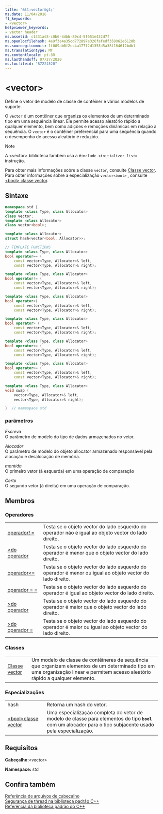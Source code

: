 ```yaml
---
title: '&lt;vector&gt;'
ms.date: 11/04/2016
f1_keywords:
- <vector>
helpviewer_keywords:
- vector header
ms.assetid: c1431ad8-c0b6-4dbb-89c4-5f651e432d7f
ms.openlocfilehash: 4e9f3e4a35cd772897e326fafedf359062e6128b
ms.sourcegitcommit: 1f009ab0f2cc4a177f2d1353d5a38f164612bdb1
ms.translationtype: MT
ms.contentlocale: pt-BR
ms.lasthandoff: 07/27/2020
ms.locfileid: "87224520"
---
```

# <a name="ltvectorgt"></a>&lt;vector&gt;

Define o vetor de modelo de classe de contêiner e vários modelos de suporte.

O `vector` é um contêiner que organiza os elementos de um determinado tipo em uma sequência linear. Ele permite acesso aleatório rápido a qualquer elemento, bem como adições e remoções dinâmicas em relação à sequência. O `vector` é o contêiner preferencial para uma sequência quando o desempenho de acesso aleatório é reduzido.

> [!NOTE]
> A \<vector> biblioteca também usa a `#include <initializer_list>` instrução.

Para obter mais informações sobre a classe `vector`, consulte [Classe vector](../standard-library/vector-class.md). Para obter informações sobre a especialização `vector<bool>` , consulte [ \<bool> classe vector](../standard-library/vector-bool-class.md).

## <a name="syntax"></a>Sintaxe

```cpp
namespace std {
template <class Type, class Allocator>
class vector;
template <class Allocator>
class vector<bool>;

template <class Allocator>
struct hash<vector<bool, Allocator>>;

// TEMPLATE FUNCTIONS
template <class Type, class Allocator>
bool operator== (
    const vector<Type, Allocator>& left,
    const vector<Type, Allocator>& right);

template <class Type, class Allocator>
bool operator!= (
    const vector<Type, Allocator>& left,
    const vector<Type, Allocator>& right);

template <class Type, class Allocator>
bool operator<(
    const vector<Type, Allocator>& left,
    const vector<Type, Allocator>& right);

template <class Type, class Allocator>
bool operator> (
    const vector<Type, Allocator>& left,
    const vector<Type, Allocator>& right);

template <class Type, class Allocator>
bool operator<= (
    const vector<Type, Allocator>& left,
    const vector<Type, Allocator>& right);

template <class Type, class Allocator>
bool operator>= (
    const vector<Type, Allocator>& left,
    const vector<Type, Allocator>& right);

template <class Type, class Allocator>
void swap (
    vector<Type, Allocator>& left,
    vector<Type, Allocator>& right);

}  // namespace std
```

### <a name="parameters"></a>parâmetros

*Escreva*\
O parâmetro de modelo do tipo de dados armazenados no vetor.

*Alocador*\
O parâmetro de modelo do objeto allocator armazenado responsável pela alocação e desalocação de memória.

*mantida*\
O primeiro vetor (à esquerda) em uma operação de comparação

*Certo*\
O segundo vetor (à direita) em uma operação de comparação.

## <a name="members"></a>Membros

### <a name="operators"></a>Operadores

|||
|-|-|
|[operador! =](../standard-library/vector-operators.md#op_neq)|Testa se o objeto vector do lado esquerdo do operador não é igual ao objeto vector do lado direito.|
|[<do operador](../standard-library/vector-operators.md#op_lt)|Testa se o objeto vector do lado esquerdo do operador é menor que o objeto vector do lado direito.|
|[operador\<=](../standard-library/vector-operators.md#op_gt_eq)|Testa se o objeto vector do lado esquerdo do operador é menor ou igual ao objeto vector do lado direito.|
|[operador = =](../standard-library/vector-operators.md#op_eq_eq)|Testa se o objeto vector do lado esquerdo do operador é igual ao objeto vector do lado direito.|
|[>do operador](../standard-library/vector-operators.md#op_gt)|Testa se o objeto vector do lado esquerdo do operador é maior que o objeto vector do lado direito.|
|[>do operador =](../standard-library/vector-operators.md#op_gt_eq)|Testa se o objeto vector do lado esquerdo do operador é maior ou igual ao objeto vector do lado direito.|

### <a name="classes"></a>Classes

|||
|-|-|
|[Classe vector](../standard-library/vector-class.md)|Um modelo de classe de contêineres de sequência que organizam elementos de um determinado tipo em uma organização linear e permitem acesso aleatório rápido a qualquer elemento.|

### <a name="specializations"></a>Especializações

|||
|-|-|
|hash|Retorna um hash do vetor.|
|[\<bool>classe vector](../standard-library/vector-bool-class.md)|Uma especialização completa do vetor de modelo de classe para elementos do tipo **`bool`** com um alocador para o tipo subjacente usado pela especialização.|

## <a name="requirements"></a>Requisitos

**Cabeçalho:**\<vector>

**Namespace:** std

## <a name="see-also"></a>Confira também

[Referência de arquivos de cabeçalho](../standard-library/cpp-standard-library-header-files.md)\
[Segurança de thread na biblioteca padrão C++](../standard-library/thread-safety-in-the-cpp-standard-library.md)\
[Referência da biblioteca padrão do C++](../standard-library/cpp-standard-library-reference.md)
